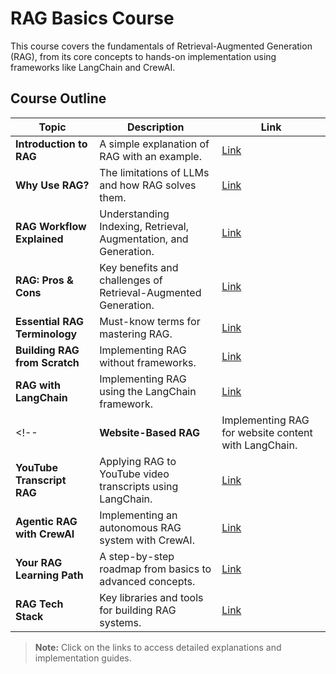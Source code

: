 

# RAG Basics Course  

This course covers the fundamentals of Retrieval-Augmented Generation (RAG), from its core concepts to hands-on implementation using frameworks like LangChain and CrewAI.  

## Course Outline  

| Topic                      | Description | Link |
|----------------------------|------------|------|
| **Introduction to RAG**     | A simple explanation of RAG with an example. | [Link](https://github.com/Charikshith/RAG_techniques/blob/main/Theory/Introduction%20to%20RAG.md) |
| **Why Use RAG?**           | The limitations of LLMs and how RAG solves them. | [Link](https://github.com/Charikshith/RAG_techniques/blob/main/Theory/Why%20Use%20RAG%3F.md) |
| **RAG Workflow Explained** | Understanding Indexing, Retrieval, Augmentation, and Generation. | [Link](https://github.com/Charikshith/RAG_techniques/blob/main/Theory/RAG%20Workflow%20Explained.md) |
| **RAG: Pros & Cons**       | Key benefits and challenges of Retrieval-Augmented Generation. | [Link](https://github.com/Charikshith/RAG_techniques/blob/main/Theory/RAG%3A%20Pros%20%26%20Cons.md) |
| **Essential RAG Terminology** | Must-know terms for mastering RAG. | [Link](https://github.com/Charikshith/RAG_techniques/blob/main/Theory/Essential%20RAG%20Terminology.md) |
| **Building RAG from Scratch** | Implementing RAG without frameworks. | [Link](https://github.com/Charikshith/RAG_techniques/blob/main/Theory/RAG%204m%20Scratch.md) |
| **RAG with LangChain**     | Implementing RAG using the LangChain framework. | [Link](#) |
<!--| **Website-Based RAG**      | Implementing RAG for website content with LangChain. | [Link](#) |
| **YouTube Transcript RAG** | Applying RAG to YouTube video transcripts using LangChain. | [Link](#) |
| **Agentic RAG with CrewAI** | Implementing an autonomous RAG system with CrewAI. | [Link](#) |
| **Your RAG Learning Path** | A step-by-step roadmap from basics to advanced concepts. | [Link](#) |
| **RAG Tech Stack**         | Key libraries and tools for building RAG systems. | [Link](#) |--->

> **Note:** Click on the links to access detailed explanations and implementation guides.

